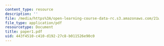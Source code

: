 ```yaml
---
content_type: resource
description: ''
file: /media/https%3A/open-learning-course-data-rc.s3.amazonaws.com/21w-730-3-expository-writing-autobiography-theory-and-practice-spring-2001/443f4510c410d19227c8b011526e90c0_paper1.pdf
file_type: application/pdf
resourcetype: Document
title: paper1.pdf
uid: 443f4510-c410-d192-27c8-b011526e90c0
---
```

